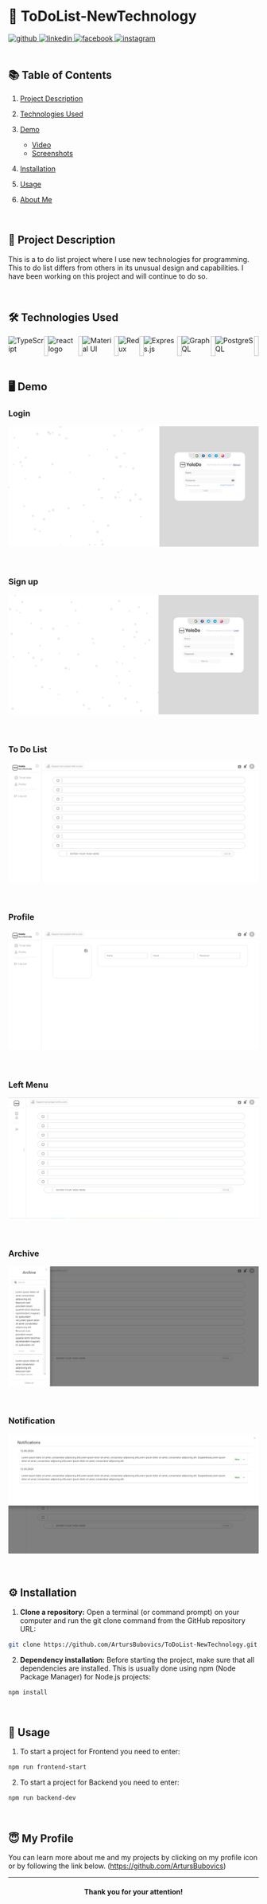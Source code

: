 # 🌟 ToDoList-NewTechnology

<div align="left">
<a href="https://github.com/ArtursBubovics" target="_blank">
<img src=https://img.shields.io/badge/github-%2324292e.svg?&style=for-the-badge&logo=github&logoColor=white alt=github style="margin-bottom: 5px;" />
</a>
<a href="https://linkedin.com/in/rishavanand" target="_blank">
<img src=https://img.shields.io/badge/linkedin-%231E77B5.svg?&style=for-the-badge&logo=linkedin&logoColor=white alt=linkedin style="margin-bottom: 5px;" />
</a>
<a href="https://www.facebook.com/iamrishavanand" target="_blank">
<img src=https://img.shields.io/badge/facebook-%232E87FB.svg?&style=for-the-badge&logo=facebook&logoColor=white alt=facebook style="margin-bottom: 5px;" />
</a>
<a href="https://instagram.com/iamrishavanand" target="_blank">
<img src=https://img.shields.io/badge/instagram-%23000000.svg?&style=for-the-badge&logo=instagram&logoColor=white alt=instagram style="margin-bottom: 5px;" />
</a>  
</div>  

<br>

## 📚 Table of Contents

1. [Project Description](#-project-description)
2. [Technologies Used](#-technologies-used)
3. [Demo](#-demo)
    * [Video](#-video)
    * [Screenshots](#-screenshots)
4. [Installation](#-installation)
5. [Usage](#-usage)
6. [About Me](#-my-profile)

   <br>

## 📖 Project Description

This is a to do list project where I use new technologies for programming. This to do list differs from others in its unusual design and capabilities. I have been working on this project and will continue to do so.

   <br>

## 🛠️ Technologies Used

<div style="display: flex;">
<img src="https://raw.githubusercontent.com/danielcranney/readme-generator/main/public/icons/skills/typescript-colored.svg" height="40" alt="TypeScript"  />
<img width="12" />
<img src="https://cdn.jsdelivr.net/gh/devicons/devicon/icons/react/react-original.svg" height="40" alt="react logo"  />
<img width="12" />
<img src="https://raw.githubusercontent.com/danielcranney/readme-generator/main/public/icons/skills/materialui-colored.svg" height="40" alt="Material UI"  />
<img width="12" />
<img src="https://raw.githubusercontent.com/danielcranney/readme-generator/main/public/icons/skills/redux-colored.svg" height="40" alt="Redux"  />
<img width="12" />
<img src="https://raw.githubusercontent.com/danielcranney/readme-generator/main/public/icons/skills/express-colored.svg" height="40" alt="Express.js"  />
<img width="12" />
<img src="https://raw.githubusercontent.com/danielcranney/readme-generator/main/public/icons/skills/graphql-colored.svg" height="40" alt="GraphQL"  />
<img width="12" />
<img src="https://raw.githubusercontent.com/danielcranney/readme-generator/main/public/icons/skills/postgresql-colored.svg" height="40" alt="PostgreSQL"  />
<img width="12" />
</div>

   <br>

## 🖥️ Demo

   ### Login 
   
   <kbd> 
      <img src="https://github.com/ArtursBubovics/ToDoList-NewTechnology/blob/main/images/Login.png" alt="Login"/>
   </kbd>

   <br>
   <br>
   <br>

   ### Sign up 
   
   <kbd> 
      <img src="https://github.com/ArtursBubovics/ToDoList-NewTechnology/blob/main/images/Sign_up.png" alt="Sign Up"/>
   </kbd> 
   
   <br>
   <br>
   <br>

   ### To Do List
   
   <kbd> 
      <img src="https://github.com/ArtursBubovics/ToDoList-NewTechnology/blob/main/images/Main_to_do_list.png" alt="To Do List"/>
   </kbd>
   
   <br>
   <br>
   <br>

   ### Profile 
     
   <kbd> 
      <img src="https://github.com/ArtursBubovics/ToDoList-NewTechnology/blob/main/images/Main_profile.PNG" alt="Profile"/>
   </kbd>  
   
   <br>
   <br>
   <br>

   ### Left Menu
   
   <kbd> 
      <img src="https://github.com/ArtursBubovics/ToDoList-NewTechnology/blob/main/images/Main_slide_left_menu.PNG" alt="Left Menu"/>
   </kbd> 
   
   <br>
   <br>
   <br>

   ### Archive
   
   <kbd> 
      <img src="https://github.com/ArtursBubovics/ToDoList-NewTechnology/blob/main/images/Main_archivePNG.PNG" alt="Archive"/>
   </kbd>  
   
   <br>
   <br>
   <br>

   ### Notification
   
   <kbd> 
      <img src="https://github.com/ArtursBubovics/ToDoList-NewTechnology/blob/main/images/Main_notifications.PNG" alt="Notification"/>
   </kbd>  

   <br>
   <br>
   <br>

## ⚙️ Installation

1. **Clone a repository:** Open a terminal (or command prompt) on your computer and run the git clone command from the GitHub repository URL:

```bash
git clone https://github.com/ArtursBubovics/ToDoList-NewTechnology.git
```

2. **Dependency installation:** Before starting the project, make sure that all dependencies are installed. This is usually done using npm (Node Package Manager) for Node.js projects:

```bash
npm install
```

   <br>

## 🚀 Usage

1. To start a project for Frontend you need to enter:  

```bash
npm run frontend-start
```

2. To start a project for Backend you need to enter:  

```bash
npm run backend-dev
```

   <br>

## :innocent: My Profile

You can learn more about me and my projects by clicking on my profile icon or by following the link below.
(https://github.com/ArtursBubovics)

----

<div align="center">
    
#### Thank you for your attention!

</div>
